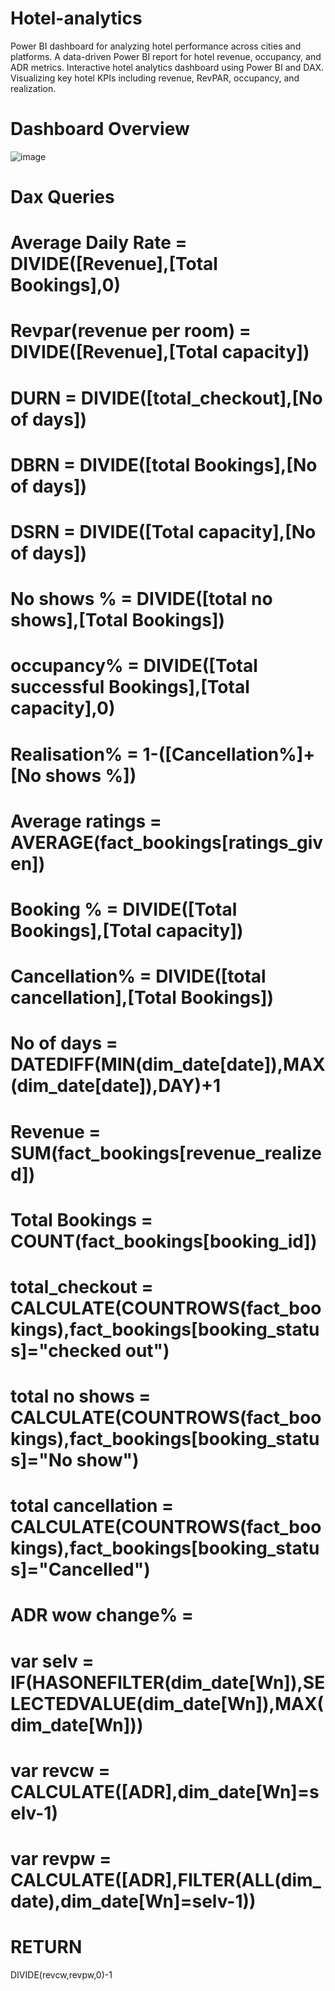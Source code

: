 # Hotel-analytics
Power BI dashboard for analyzing hotel performance across cities and platforms.  A data-driven Power BI report for hotel revenue, occupancy, and ADR metrics.  Interactive hotel analytics dashboard using Power BI and DAX.  Visualizing key hotel KPIs including revenue, RevPAR, occupancy, and realization.
# Dashboard Overview
![image](https://github.com/user-attachments/assets/2d681a6f-4b37-4815-b627-f0fd079c9dc1)
# Dax Queries
# Average Daily Rate = DIVIDE([Revenue],[Total Bookings],0)
# Revpar(revenue per room) = DIVIDE([Revenue],[Total capacity])
# DURN = DIVIDE([total_checkout],[No of days])
# DBRN = DIVIDE([total Bookings],[No of days])
# DSRN = DIVIDE([Total capacity],[No of days])
# No shows % = DIVIDE([total no shows],[Total Bookings])
# occupancy% = DIVIDE([Total successful Bookings],[Total capacity],0)
# Realisation% = 1-([Cancellation%]+[No shows %])
# Average ratings = AVERAGE(fact_bookings[ratings_given])
# Booking % = DIVIDE([Total Bookings],[Total capacity])
# Cancellation% = DIVIDE([total cancellation],[Total Bookings])
# No of days = DATEDIFF(MIN(dim_date[date]),MAX(dim_date[date]),DAY)+1
# Revenue = SUM(fact_bookings[revenue_realized])
# Total Bookings = COUNT(fact_bookings[booking_id])
# total_checkout = CALCULATE(COUNTROWS(fact_bookings),fact_bookings[booking_status]="checked out")
# total no shows = CALCULATE(COUNTROWS(fact_bookings),fact_bookings[booking_status]="No show")
# total cancellation = CALCULATE(COUNTROWS(fact_bookings),fact_bookings[booking_status]="Cancelled")
# ADR wow change% = 
# var selv = IF(HASONEFILTER(dim_date[Wn]),SELECTEDVALUE(dim_date[Wn]),MAX(dim_date[Wn]))
# var revcw = CALCULATE([ADR],dim_date[Wn]=selv-1)
# var revpw = CALCULATE([ADR],FILTER(ALL(dim_date),dim_date[Wn]=selv-1))
# RETURN
DIVIDE(revcw,revpw,0)-1
